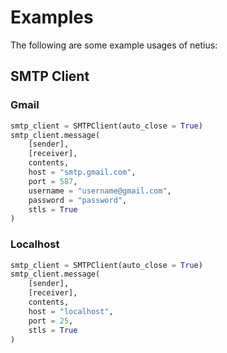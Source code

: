 # Examples

The following are some example usages of netius:

## SMTP Client

### Gmail

```python
smtp_client = SMTPClient(auto_close = True)
smtp_client.message(
    [sender],
    [receiver],
    contents,
    host = "smtp.gmail.com",
    port = 587,
    username = "username@gmail.com",
    password = "password",
    stls = True
)
```

### Localhost

```python
smtp_client = SMTPClient(auto_close = True)
smtp_client.message(
    [sender],
    [receiver],
    contents,
    host = "localhost",
    port = 25,
    stls = True
)
```

